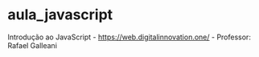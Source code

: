 # aula_javascript
Introdução ao JavaScript - https://web.digitalinnovation.one/ - Professor: Rafael Galleani
